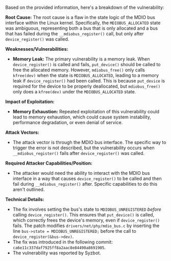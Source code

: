 Based on the provided information, here's a breakdown of the vulnerability:

**Root Cause:**
The root cause is a flaw in the state logic of the MDIO bus interface within the Linux kernel. Specifically, the `MDIOBUS_ALLOCATED` state was ambiguous, representing both a bus that is only allocated and a bus that has failed during the `__mdiobus_register()` call, but only after `device_register()` was called.

**Weaknesses/Vulnerabilities:**
- **Memory Leak:** The primary vulnerability is a memory leak. When `device_register()` is called and fails, `put_device()` should be called to free the allocated memory. However, `mdiobus_free()` only calls `kfree(dev)` when the state is `MDIOBUS_ALLOCATED`, leading to a memory leak if `device_register()` had been called. This is because `put_device` is required for the device to be properly deallocated, but `mdiobus_free()` only does a `kfree(dev)` under the `MDIOBUS_ALLOCATED` state.

**Impact of Exploitation:**
- **Memory Exhaustion:** Repeated exploitation of this vulnerability could lead to memory exhaustion, which could cause system instability, performance degradation, or even denial of service.

**Attack Vectors:**
- The attack vector is through the MDIO bus interface. The specific way to trigger the error is not described, but the vulnerability occurs when `__mdiobus_register()` fails after `device_register()` was called.

**Required Attacker Capabilities/Position:**
- The attacker would need the ability to interact with the MDIO bus interface in a way that causes `device_register()` to be called and then fail during `__mdiobus_register()` after. Specific capabilities to do this aren't outlined.

**Technical Details:**
- The fix involves setting the bus's state to `MDIOBUS_UNREGISTERED` *before* calling `device_register()`. This ensures that `put_device()` is called, which correctly frees the device's memory, even if `device_register()` fails. The patch modifies `drivers/net/phy/mdio_bus.c` by inserting the line `bus->state = MDIOBUS_UNREGISTERED;` before the call to `device_register(&bus->dev)`.
- The fix was introduced in the following commit: `ca6e11c337daf7925ff8a2aac8e84490a8691905`.
- The vulnerability was reported by Syzbot.